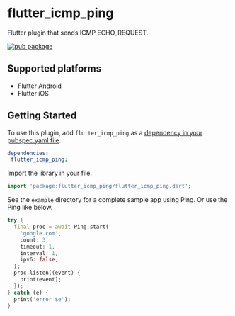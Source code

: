 # flutter_icmp_ping

Flutter plugin that sends ICMP ECHO_REQUEST.

[![pub package](https://img.shields.io/pub/v/flutter_icmp_ping.svg)](https://pub.dartlang.org/packages/flutter_icmp_ping)


## Supported platforms

* Flutter Android
* Flutter iOS


## Getting Started

To use this plugin, add `flutter_icmp_ping` as a [dependency in your pubspec.yaml file](https://flutter.io/platform-plugins/).

```yaml
dependencies:
 flutter_icmp_ping: 
```

Import the library in your file.

````dart
import 'package:flutter_icmp_ping/flutter_icmp_ping.dart';
````

See the `example` directory for a complete sample app using Ping.
Or use the Ping like below.

````dart
try {
  final proc = await Ping.start(
    'google.com',
    count: 3,
    timeout: 1,
    interval: 1,
    ipv6: false,
  );
  proc.listen((event) {
    print(event);
  });
} catch (e) {
  print('error $e');
}
````